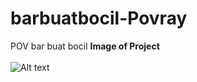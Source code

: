 # barbuatbocil-Povray
POV bar buat bocil
**Image of Project**<br /><br />
![Alt text](/barbuatbocil-Povray/pov1.png)
